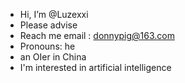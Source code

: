 - Hi, I’m @Luzexxi
- Please advise
- Reach me email : donnypig@163.com 
- Pronouns: he
- an OIer in China
- I'm interested in artificial intelligence
<!---
Luzexxi/Luzexxi is a ✨ special ✨ repository because its `README.md` (this file) appears on your GitHub profile.
You can click the Preview link to take a look at your changes.
--->
